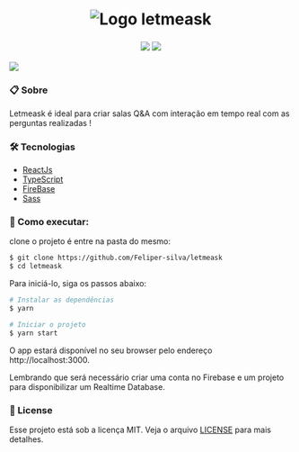 <h1 align="center"><img src="https://user-images.githubusercontent.com/84206933/153656002-4f943cde-a9e3-4706-b98b-c9069960f5ac.svg" alt="Logo letmeask"  /></h1>

<h3 align="center"> <img src="https://img.shields.io/badge/LICENSE-MIT-05122a?style=flat&logo=license" /> <img src="https://img.shields.io/badge/NLW-06-05122a?style=flat&logo=license" /></h3>

<img src="https://user-images.githubusercontent.com/84206933/153653090-11530f18-c03c-48d2-b061-efbb9bb1ae12.png"/>

### 📋 Sobre

Letmeask é ideal para criar salas Q&A com interação em tempo real com as perguntas realizadas !

### 🛠️ Tecnologias

- [ReactJs](https://reactjs.org)
- [TypeScript](https://www.typescriptlang.org/)
- [FireBase](https://firebase.google.com/)
- [Sass](https://sass-lang.com/)

### 🚀 Como executar:

clone o projeto é entre na pasta do mesmo:

```bash
$ git clone https://github.com/Feliper-silva/letmeask
$ cd letmeask
```

Para iniciá-lo, siga os passos abaixo:

```bash
# Instalar as dependências
$ yarn

# Iniciar o projeto
$ yarn start
```

O app estará disponível no seu browser pelo endereço http://localhost:3000.

Lembrando que será necessário criar uma conta no Firebase e um projeto para disponibilizar um Realtime Database.

### 📝 License

Esse projeto está sob a licença MIT. Veja o arquivo [LICENSE](https://github.com/Feliper-Silva/letmeask/blob/master/LICENSE.md) para mais detalhes.
